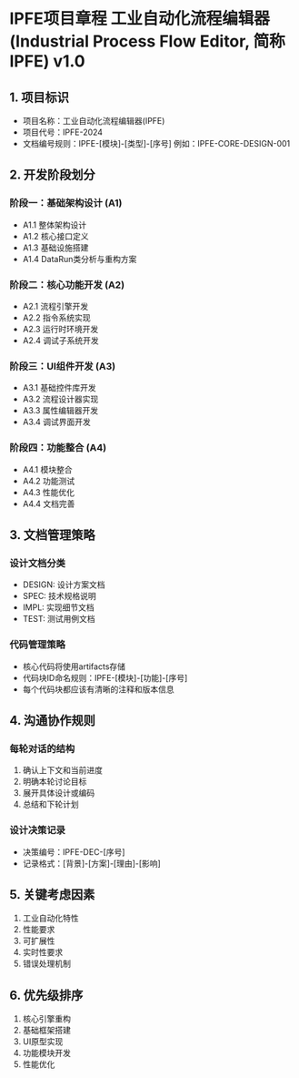 
# IPFE项目章程 工业自动化流程编辑器(Industrial Process Flow Editor, 简称IPFE) v1.0

## 1. 项目标识

- 项目名称：工业自动化流程编辑器(IPFE)
- 项目代号：IPFE-2024
- 文档编号规则：IPFE-[模块]-[类型]-[序号]
  例如：IPFE-CORE-DESIGN-001

## 2. 开发阶段划分

### 阶段一：基础架构设计 (A1)

- A1.1 整体架构设计
- A1.2 核心接口定义
- A1.3 基础设施搭建
- A1.4 DataRun类分析与重构方案

### 阶段二：核心功能开发 (A2)

- A2.1 流程引擎开发
- A2.2 指令系统实现
- A2.3 运行时环境开发
- A2.4 调试子系统开发

### 阶段三：UI组件开发 (A3)

- A3.1 基础控件库开发
- A3.2 流程设计器实现
- A3.3 属性编辑器开发
- A3.4 调试界面开发

### 阶段四：功能整合 (A4)

- A4.1 模块整合
- A4.2 功能测试
- A4.3 性能优化
- A4.4 文档完善

## 3. 文档管理策略

### 设计文档分类

- DESIGN: 设计方案文档
- SPEC: 技术规格说明
- IMPL: 实现细节文档
- TEST: 测试用例文档

### 代码管理策略

- 核心代码将使用artifacts存储
- 代码块ID命名规则：IPFE-[模块]-[功能]-[序号]
- 每个代码块都应该有清晰的注释和版本信息

## 4. 沟通协作规则

### 每轮对话的结构

1. 确认上下文和当前进度
2. 明确本轮讨论目标
3. 展开具体设计或编码
4. 总结和下轮计划

### 设计决策记录

- 决策编号：IPFE-DEC-[序号]
- 记录格式：[背景]-[方案]-[理由]-[影响]

## 5. 关键考虑因素

1. 工业自动化特性
2. 性能要求
3. 可扩展性
4. 实时性要求
5. 错误处理机制

## 6. 优先级排序

1. 核心引擎重构
2. 基础框架搭建
3. UI原型实现
4. 功能模块开发
5. 性能优化
